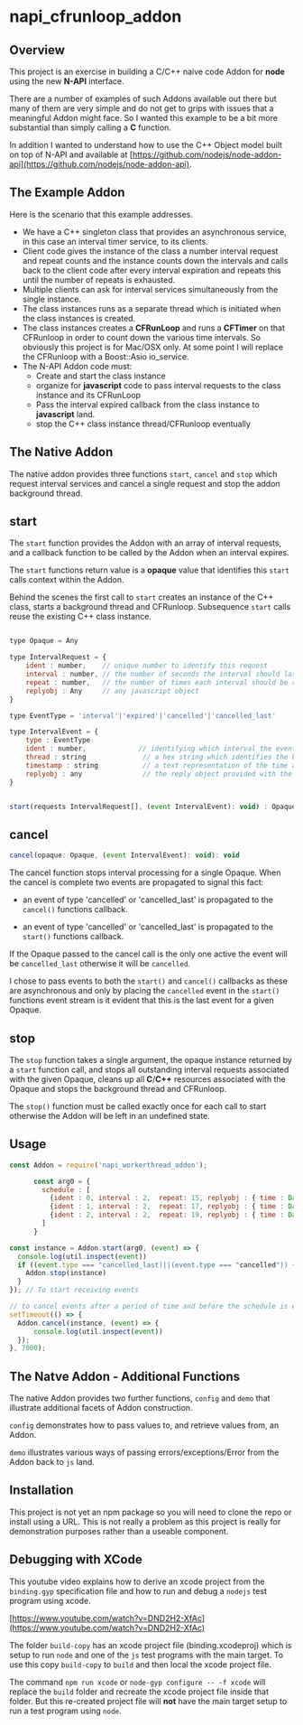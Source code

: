 # napi\_cfrunloop\_addon

## Overview

This project is an exercise in building a C/C++ naive code Addon for __node__ using the new __N-API__ interface.

There are a number of examples of such Addons available out there but many of them are very simple and do not get to grips with issues that a meaningful Addon might face. So I wanted this example to be a bit more substantial than simply calling a __C__ function. 

In addition I wanted to understand how to use the C++ Object model built on top of N-API and available at [https://github.com/nodejs/node-addon-api](https://github.com/nodejs/node-addon-api).

## The Example Addon

Here is the scenario that this example addresses. 

-	We have a C++ singleton class that provides an asynchronous service, in this case an interval timer service, to its clients.
-	Client code gives the instance of the class a number interval request and repeat counts and the instance counts down the intervals and calls back to the client code after every interval expiration and repeats this until the number of repeats is exhausted. 
-	Multiple clients can ask for interval services simultaneously from the single instance.
-	The class instances runs as a separate thread which is initiated when the class instances is created.
-	The class instances creates a __CFRunLoop__ and runs a __CFTimer__ on that CFRunloop in order to count down the various time intervals. So obviously this project is for Mac/OSX only. At some point I will replace the CFRunloop with a Boost::Asio io_service.
-	The N-API Addon code must:
	-	Create and start the class instance
	-	organize for __javascript__ code to pass interval requests to the class instance and its CFRunLoop
	-	Pass the interval expired callback from the class instance to __javascript__ land.
	-	stop the C++ class instance thread/CFRunloop eventually


## The Native Addon

The native addon provides three functions `start`, `cancel` and `stop` which request interval services and cancel a single request and stop the addon background thread.

## start

The `start` function provides the Addon with an array of interval requests, and a callback function to be called by the Addon when an interval expires.

The `start` functions return value is a __opaque__ value that identifies this `start` calls context within the Addon.

Behind the scenes the first call to `start` creates an instance of the C++ class, starts a background thread and CFRunloop. Subsequence `start` calls reuse the existing C++ class instance.

```js

type Opaque = Any

type IntervalRequest = {
	ident : number,    // unique number to identify this request 
	interval : number, // the number of seconds the interval should last
	repeat : number,   // the number of times each interval should be repeated
	replyobj : Any     // any javascript object
}

type EventType = 'interval'|'expired'|'cancelled'|'cancelled_last'

type IntervalEvent = {	
	type : EventType			
	ident : number,				// identifying which interval the event is associated with
	thread : string 			 // a hex string which identifies the background thread
	timestamp : string			 // a text representation of the time at which the event was created
	replyobj : any				 // the reply object provided with the interval object
}
```

```js

start(requests IntervalRequest[], (event IntervalEvent): void) : Opaque 

```

## cancel

```js
cancel(opaque: Opaque, (event IntervalEvent): void): void
```

The cancel function stops interval processing for a single Opaque. When the cancel is complete two events are propagated to signal this fact:

-	an event of type 'cancelled' or 'cancelled_last' is propagated to the `cancel()` functions callback.

-	an event of type 'cancelled' or 'cancelled_last' is propagated to the `start()` functions callback.

If the Opaque passed to the cancel call is the only one active the event will be `cancelled_last` otherwise it will be `cancelled`.

I chose to pass events to both the `start()` and `cancel()` callbacks as these are asynchronous and only by placing the `cancelled` event in the `start()` functions event stream is it evident that this is the last event for a given Opaque.

## stop

The `stop` function takes a single argument, the opaque instance returned by a `start` function call, and stops all outstanding interval requests associated with the given Opaque, cleans up all __C__/__C++__ resources associated with the Opaque and stops the background thread and CFRunloop.

The `stop()` function must be called exactly once for each call to start otherwise the Addon will be left in an undefined state.

## Usage

```js
const Addon = require('napi_workerthread_addon');

      const arg0 = {
        schedule : [
          {ident : 0, interval : 2,  repeat: 15, replyobj : { time : Date.now()} },
          {ident : 1, interval : 2,  repeat: 17, replyobj : { time : Date.now()} },
          {ident : 2, interval : 2,  repeat: 19, replyobj : { time : Date.now()} },
        ]
      }

const instance = Addon.start(arg0, (event) => {
  console.log(util.inspect(event))
  if ((event.type === "cancelled_last)||(event.type === "cancelled")) {
  	Addon.stop(instance)
  }
}); // To start receiving events

// to cancel events after a period of time and before the schedule is exhausted
setTimeout(() => {
  Addon.cancel(instance, (event) => {
	  console.log(util.inspect(event))
  });
}, 7000);
```
## The Natve Addon - Additional Functions

The native Addon provides two further functions, `config` and `demo` that illustrate additional facets of Addon construction.

`config` demonstrates how to pass values to, and retrieve values from, an Addon.

`demo` illustrates various ways of passing errors/exceptions/Error from the Addon back to `js` land.

## Installation

This project is not yet an npm package so you will need to clone the repo or install using a URL. This is not really a problem as this project is really for demonstration purposes rather than a useable component. 


## Debugging with XCode

This youtube video explains how to derive an xcode project from the `binding.gyp` specification file and how to run and debug a `nodejs` test program using xcode.

[https://www.youtube.com/watch?v=DND2H2-XfAc](https://www.youtube.com/watch?v=DND2H2-XfAc)

The folder `build-copy` has an xcode project file (binding.xcodeproj) which is setup to run `node` and one of the `js` test programs with the main target. To use this copy `build-copy` to `build` and then local the xcode project file.

The command `npm run xcode` or `node-gyp configure -- -f xcode` will replace the `build` folder and recreate the xcode project file inside that folder. But this re-created project file will __not__ have the main target setup to run a test program using `node`.
